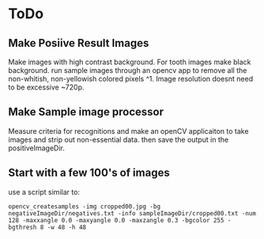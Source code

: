 # ToDo

## Make Posiive Result Images
Make images with high contrast background. For tooth images make black background. run sample images through an opencv app to remove all the non-whitish, non-yellowish colored pixels ^1. Image resolution doesnt need to be excessive ~720p.

## Make Sample image processor
Measure criteria for recognitions and make an openCV applicaiton to take images and strip out non-essential data. then save the output in the positiveImageDir.

## Start with a few 100's of images
use a script similar to: 
    
    opencv_createsamples -img cropped00.jpg -bg negativeImageDir/negatives.txt -info sampleImageDir/cropped00.txt -num 128 -maxxangle 0.0 -maxyangle 0.0 -maxzangle 0.3 -bgcolor 255 -bgthresh 8 -w 48 -h 48